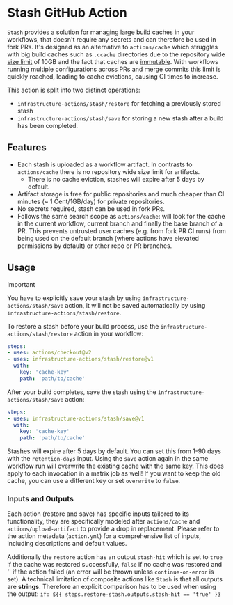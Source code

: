 <!--
# Copyright (c) The stash contributors
#
# Licensed under the Apache License, Version 2.0 (the "License");
# you may not use this file except in compliance with the License.
# You may obtain a copy of the License at
#
#     http://www.apache.org/licenses/LICENSE-2.0
#
# Unless required by applicable law or agreed to in writing, software
# distributed under the License is distributed on an "AS IS" BASIS,
# WITHOUT WARRANTIES OR CONDITIONS OF ANY KIND, either express or implied.
# See the License for the specific language governing permissions and
# limitations under the License.
-->

# Stash GitHub Action

`Stash` provides a solution for managing large build caches in your workflows, that doesn't require any secrets and can therefore be used in fork PRs.
It's designed as an alternative to `actions/cache` which struggles with big build caches such as `.ccache` directories due to the repository wide [size limit](https://docs.github.com/en/actions/using-workflows/caching-dependencies-to-speed-up-workflows#usage-limits-and-eviction-policy) of 10GB and the fact that caches are [immutable](https://github.com/actions/toolkit/issues/505).
With workflows running multiple configurations across PRs and merge commits this limit is quickly reached, leading to cache evictions, causing CI times to increase.

This action is split into two distinct operations:
- `infrastructure-actions/stash/restore` for fetching a previously stored stash
- `infrastructure-actions/stash/save` for storing a new stash after a build has been completed.

## Features

- Each stash is uploaded as a workflow artifact. In contrasts to `actions/cache` there is no repository wide size limit for artifacts.
    - There is no cache eviction, stashes will expire after 5 days by default.
- Artifact storage is free for public repositories and much cheaper than CI minutes (~ 1 Cent/1GB/day) for private repositories.
- No secrets required, stash can be used in fork PRs.
- Follows the same search scope as `actions/cache`: will look for the cache in the current workflow, current branch and finally the base branch of a PR.
This prevents untrusted user caches (e.g. from fork PR CI runs) from being used on the default branch (where actions have elevated permissions by default) or other repo or PR branches.

## Usage

> [!IMPORTANT]
> You have to explicitly save your stash by using `infrastructure-actions/stash/save` action,
> it will not be saved automatically by using `infrastructure-actions/stash/restore`.

To restore a stash before your build process, use the `infrastructure-actions/stash/restore` action in your workflow:


```yaml
steps:
- uses: actions/checkout@v2
- uses: infrastructure-actions/stash/restore@v1
  with:
    key: 'cache-key'
    path: 'path/to/cache'
```

After your build completes, save the stash using the `infrastructure-actions/stash/save` action:

```yaml
steps:
- uses: infrastructure-actions/stash/save@v1
  with:
    key: 'cache-key'
    path: 'path/to/cache'
```
Stashes will expire after 5 days by default.
You can set this from 1-90 days with the `retention-days` input.
Using the `save` action again in the same workflow run will overwrite the existing cache with the same key.
This does apply to each invocation in a matrix job as well!
If you want to keep the old cache, you can use a different key or set `overwrite` to `false`.

### Inputs and Outputs

Each action (restore and save) has specific inputs tailored to its functionality,
they are specifically modeled after `actions/cache` and `actions/upload-artifact` to provide a drop in replacement.
Please refer to the action metadata (`action.yml`) for a comprehensive list of inputs, including descriptions and default values.

Additionally the `restore` action has an output `stash-hit` which is set to `true` if the cache was restored successfully,
`false` if no cache was restored and '' if the action failed (an error will be thrown unless `continue-on-error` is set).
A technical limitation of composite actions like `Stash` is that all outputs are **strings**.
Therefore an explicit comparison has to be used when using the output:
`if: ${{ steps.restore-stash.outputs.stash-hit == 'true' }}`
